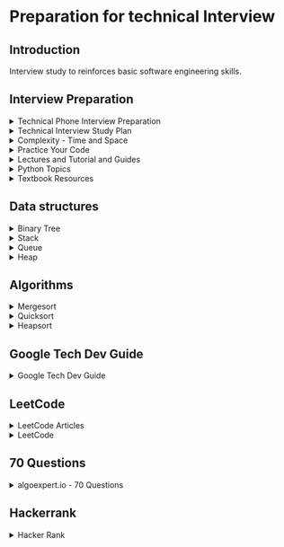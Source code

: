 # Preparation for technical Interview

## Introduction 
Interview study to reinforces basic software engineering skills.

## Interview Preparation 

<details>
<summary>Technical Phone Interview Preparation</summary>

- [Practice on a google doc](https://www.quora.com/What-are-some-tips-for-practicing-coding-on-Google-docs-for-a-phone-screen)

</details>


<details>
<summary>Technical Interview Study Plan</summary>

#### Overall Plan
- [Average googler four weeks study plan](https://www.linkedin.com/pulse/average-googler-four-weeks-study-plan-milad-naseri/?trk=v-feed)

#### Other sites guides
- [Google Tech Dev Guide](https://techdevguide.withgoogle.com/)
- [Geeks for Geeks - Company preparation](https://www.geeksforgeeks.org/company-preparation/)
- [Geeks for Geeks - Google interview preparation](https://www.geeksforgeeks.org/google-interview-preparation/)

#### Pattern Plan
- [Patterns For Coding Interview](./Plan/Patterns_For_Coding_Interview.md)
- [Patterns For Dynamic Programming](./Plan/Patterns_For_Dynamic_Programming.md)
- [Top 10 algorithms in interview questions by Geeks for Geeks](https://www.geeksforgeeks.org/top-10-algorithms-in-interview-questions/) 

#### Review
- [Bitwise operation](./Plan/bitwise_operation.md)
- [Analysis for different sorting techniques](./Plan/Analysis_of_Sorting.md)
- [Big Oh Cheatsheet](http://bigocheatsheet.com)

#### Question List
- [50 questions by Byte-Byte](https://www.byte-by-byte.com/wp-content/uploads/2019/01/50-Coding-Interview-Questions.pdf)
- [500 questions by techiedelight](https://www.techiedelight.com) or [via quora](https://techiedelight.quora.com/500-Data-Structures-and-Algorithms-interview-questions-and-their-solutions?share=1&utm_medium=email&utm_source=hackernewsletter&utm_term=code)

</details>

<details>
<summary>Complexity - Time and Space</summary>


[Merge sort time and space complexity](https://stackoverflow.com/questions/10342890/merge-sort-time-and-space-complexity)
</details>


<details>
<summary>Practice Your Code</summary>

#### Sites to practice your code
- [LeetCode](https://leetcode.com)
- [Geeks for Geeks](https://www.geeksforgeeks.org)
- [HackerRank](https://www.hackerrank.com)
- [Project Euler](https://projecteuler.net)
- [Topcoder](https://www.topcoder.com)
- [Puzzles](https://www.geeksforgeeks.org/category/puzzles/)

#### Company focused tags
- [Practice problems - Google Focus by Geeks for Geeks](https://practice.geeksforgeeks.org/explore/?company%5B%5D=Google&page=1&sortBy=accuracy)



</details>

<details>
<summary>Lectures and Tutorial and Guides</summary>

#### Style Guide
- [Google Style Guide](https://google.github.io/styleguide/)
- [Google Python Style Guide](https://google.github.io/styleguide/pyguide.html)

#### Tutorials
- [Hacker Earth Practice](https://www.hackerearth.com/practice/)
- [Python Quick Tutorials](https://www.techbeamers.com)
- [Hacker Earth - Bit Manipulation](https://www.hackerearth.com/practice/notes/bit-manipulation/)

#### Lecture Videos 
- [MIT 6.006 Introduction to Algorithms, Fall 2011](https://www.youtube.com/playlist?list=PLUl4u3cNGP61Oq3tWYp6V_F-5jb5L2iHb)
    - To Do: watch the dynamic programming videos 

</details>

<details>
<summary>Python Topics</summary>

- [Finding the most middle value](https://stackoverflow.com/questions/20904368/javascript-finding-the-most-middle-value-in-an-array)

<details>
<summary>Python - Deep copy vs shallow copy </summary>

- [Geeks for geeks: copy - shallow vs deep](https://www.geeksforgeeks.org/copy-python-deep-copy-shallow-copy/)
</details>

<details>
<summary> Python - When to use</summary>

- [Python: list vs tuple, when to use each](https://stackoverflow.com/questions/1708510/python-list-vs-tuple-when-to-use-each)

</details>

<details>
<summary>Python - Integers</summary>

- [Python: Checking for integer overflow](https://stackoverflow.com/questions/45528637/checking-integer-overflow-in-python)

- [Python: max and min for integers](https://stackoverflow.com/questions/7604966/maximum-and-minimum-values-for-ints)

- [Python: min(1, None)](https://stackoverflow.com/questions/6254871/python-minnone-x)

</details>

<details>
<summary>Python - List</summary>

- [Python: understanding slice notation](https://stackoverflow.com/questions/509211/understanding-slice-notation)

- [Python: removing from a list](https://stackoverflow.com/questions/4426663/how-to-remove-the-first-item-from-a-list)

- [Python: What is the difference between sorted(list) and list.sort()](https://stackoverflow.com/questions/22442378/what-is-the-difference-between-sortedlist-vs-list-sort)

</details>

<details>
<summary>Python - Dictionary</summary>

- [Python: Deleting element from a dictionary](https://stackoverflow.com/questions/5844672/delete-an-element-from-a-dictionary)

</details>

<details>
<summary>Python - Typing Annotations</summary>

- [Python: Using Python's Type Annotations](https://dev.to/dstarner/using-pythons-type-annotations-4cfe)
- [Python Documentation: Typing](https://docs.python.org/3/library/typing.html)

</details>

</details>


<details>
<summary>Textbook Resources</summary>

- [Online text: Algorithms by Jeff Erickson](http://jeffe.cs.illinois.edu/teaching/algorithms/)
- [Online text: Introduction to Programming in Python by Robert Sedgewick and Kevin Wayne](https://introcs.cs.princeton.edu/python/home/)
- [Online text: Algorithms, 4th Java Edition by Robert Sedgewick and Kevin Wayne](https://algs4.cs.princeton.edu/home/)
- Introduction to Algorithms, Third Edition by Thomas H. Cormen, Charles E. Leiserson, Ronald L. Rivest, Clifford Stein.
- The Algorithm Design Manual by Second Edition by Steven S. Skiena.
- Programming Pearls, Second Edition by Jon Bentley
- Data Structures and Algorithm Analysis in Java, Third Edition by Mark Allen Weiss.
- Data Structures and Algorithms with Python, Springer Press, by Kent D. Lee and Steve Hubbard
- Python Algorithms - Mastering Basic Algorithms in the Python Language, Second Edition by Magnus Lie Hetland
</details>

## Data structures

<details>
<summary> Binary Tree </summary>

- [Binary Tree](./Data_Structures/binary_tree.py)
- [AVL Tree notes](./Data_Structures/avl_tree.md)
- [AVL Tree code](./Data_Structures/avl_tree.py)

</details>

<details>
<summary>Stack</summary>

- [Linked listed implementation of FILO stack](./Data_Structures/stack_ll.py)
- [List (or array) implementation of FILO stack](./Data_Structures/stack_array.py)

</details>

<details>
<summary>Queue</summary>

- [Linked listed implementation of FIFO queue](./Data_Structures/queue_ll.py)
- [List (or array) implementation of FIFO queue](./Data_Structures/queue_array.py)

</details>

<details>
<summary>Heap</summary>

- Binary Heap
    - n = len(array)
    - last parent = ((n - 1) - 1)//2
    - parent index given i: parent = (i-1)//2
    - index of left child = 2 * parent + 1 
    - index of right child = 2 * parent + 2
    - where 0 <= i < n


```
from typing import List

def swap_min_value(array: List, parent, index):
    n = len(array)
    if index < n and array[parent] > array[index]:
        array[parent], array[index] = array[index], array[parent]
        
def min_heapify(array: List):
    
    n = len(array)
    last = n - 1

    # Last parent index
    parent = (last - 1) // 2

    while parent > 0:

        left, right = 2 * parent + 1, 2 * parent + 2
        
        swap_min_value(array, parent, left)
        swap_min_value(array, parent, right)
        
        parent -= 1
```

</details>



## Algorithms

<details>
<summary>Mergesort</summary>

- [mergesort](./Sorting/mergesort/mergesort.py)

</details>

<details>
<summary>Quicksort</summary>

- [pivot using midpoint value](./Sorting/quicksort/quicksort.py)
- [pivot using first value](./70_question/sorting/quick_sort.py)

</details>


<details>
<summary>Heapsort</summary>

- [Heapsort using binary heap](./70_question/sorting/heap_sort.py)

- To sort elements in ascending order:
	```
	start i = 0
	while i less than n-1
	    build max heap from i=0 to n-1-i
	    swap 0 and n-1-i element in order to put the max element at n-1-i index
	```

- To sort elements in descending order:
	```
	start i = 0
	while i less than n-1
	    build min heap from i=0 to n-1-i
	    swap 0 and n-1-i element in order to put the min element at n-1-i index
	```
</details>

## Google Tech Dev Guide

<details>
<summary>Google Tech Dev Guide</summary>

1. [Find the find longest word in dictionary that is a subsequence of a given string](./Foundations_of_Programming/1_find_longest_word_in_dictionary_that_is_a_subsequence_of_a_given_string)

2. [Find the max span of a given list](./Foundations_of_Programming/2_max_span/maxSpan.py)

3. [Remove all occurance of a pattern in a given string](./Foundations_of_Programming/3_without_string/withoutString.py)

4. [Sum numbers in a given string](./Foundations_of_Programming/4_sum_numbers/sumNumbers.py)

5. [Find a balance sum in an given list](./Foundations_of_Programming/5_can_balance/canBalance.py)

6. [Hangman game](./Foundations_of_Programming/6_hangman/hangman.py)

</details>

## LeetCode

<details>
<summary>LeetCode Articles</summary>

- [Leetcode optimize three sums](https://stackoverflow.com/questions/46410814/optimizing-solution-to-three-sum)
- [Implement stack using two queues](https://stackoverflow.com/questions/688276/implement-stack-using-two-queues)
- [All permutation of a string](http://k2code.blogspot.com/2011/09/permutation-of-string-in-java-efficient.html)
</details>


<details>
<summary>LeetCode</summary>

### Sliding window
| Problem      | Difficulty     | Solution      | Test | Time Complexity | Space Complexity
| :---:        |     :---:      |  :---:        | :---:|  :---:          |  :---:
| [Maximum sliding window](./leetcode/max_sliding_window.py) |  || | 

</details>


## 70 Questions

<details>
<summary>algoexpert.io - 70 Questions</summary>

### Array
| Problem      | Difficulty     | Solution      | Test | Time Complexity | Space Complexity
| :---:        |     :---:      |  :---:        | :---:|  :---:          |  :---:
| [Two number sums](./70_question/array/two_number_sum_problem.md) | Easy |[.py](./70_question/array/two_number_sum/two_number_sum.py) | |O(n)|O(n)| 
| [Three number sums](./70_question/array/three_number_sum_problem.md) | Medium| [.py](./70_question/array/three_number_sum/three_number_sum.py)||O(n^2)|O(n)|


### LinkedList
| Problem      | Difficulty     | Solution      | Test | Time Complexity | Space Complexity
| :---:        |     :---:      |  :---:        | :---:|  :---:          |  :---:
| Construction of a double linked list| Easy |[.py](./70_question/linked_list/double_linked_list.py) |||| 
| Remove Kth Node from End| Medium| [.py](./70_question/linked_list/delete_k_th_end_elements_from_linked_list.py)| |O(n)|O(1)|

### String
| Problem      | Difficulty     | Solution      | Test | Time Complexity | Space Complexity
| :---:        |     :---:      |  :---:        | :---:|  :---:          |  :---:
| Caesar Cipher| Easy |[.py](./70_question/string/caesar_cipher.py) |[.py](./70_question/string/caesar_cipher_test.py)|O(n)|O(1)| 
| Largest palindrome substring| Medium |[.py](./70_question/string/largest_palindrome_substring.py) |[.py](./70_question/string/largest_palindrome_substring_test.py)|O(n^2)|O(1)| 

### Searching
| Problem      | Difficulty     | Solution      | Test | Time Complexity | Space Complexity
| :---:        |     :---:      |  :---:        | :---:|  :---:          |  :---:
| Largest three numbers| Easy |[.py](./70_question/searching/largest_three_numbers.py) |[.py](./70_question/searching/largest_three_numbers_test.py)|O(n)|O(1)| 
| Binary search value| Easy | [.py](./70_question/searching/binary_search.py)| [.py](./70_question/searching/binary_search_test.py) |O(log n)|O(1)|

### Searching
| Problem      | Difficulty     | Solution      | Test | Time Complexity | Space Complexity
| :---:        |     :---:      |  :---:        | :---:|  :---:          |  :---:
| Bubble Sort| Easy |[.py](./70_question/sorting/bubble_sort.py) |[.py](./70_question/sorting/bubble_sort_test.py)|O(n^2)|O(1)| 
| Insertion Sort| Easy |[.py](./70_question/sorting/insertion_sort.py) |[.py](./70_question/sorting/insertion_sort_test.py)|O(n^2)|O(1)| 
| Selection Sort| Easy |[.py](./70_question/sorting/selection_sort.py) |[.py](./70_question/sorting/selection_sort_test.py)|O(n^2)|O(1)| 

</details>

## Hackerrank
<details>
<summary>Hacker Rank</summary>

[String validators](./hackerrank/string_validators.py)
</details>


